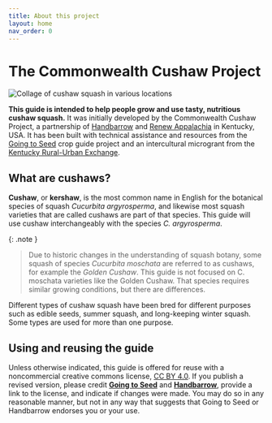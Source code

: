 ```yaml
---
title: About this project
layout: home
nav_order: 0
---
```


# The Commonwealth Cushaw Project

![Collage of cushaw squash in various locations](assets/images/cushaw-homepage-banner-1000x250.png)

**This guide is intended to help people grow and use tasty, nutritious cushaw squash.** It was initially developed by the Commonwealth Cushaw Project, a partnership of [Handbarrow](https://handbarrow.org/) and [Renew Appalachia](https://renewappalachia.org/) in Kentucky, USA. It has been built with technical assistance and resources from the [Going to Seed](https://goingtoseed.org/) crop guide project and an intercultural microgrant from the [Kentucky Rural-Urban Exchange](https://kyrux.org/).

## What are cushaws?

**Cushaw**, or **kershaw**, is the most common name in English for the botanical species of squash _Cucurbita argyrosperma_, and likewise most squash varieties that are called cushaws are part of that species. This guide will use cushaw interchangeably with the species _C. argyrosperma_.

{: .note }
> Due to historic changes in the understanding of squash botany, some squash of species _Cucurbita moschata_ are referred to as cushaws, for example the _Golden Cushaw_. This guide is not focused on C. moschata varieties like the Golden Cushaw. That species requires similar growing conditions, but there are differences.

Different types of cushaw squash have been bred for different purposes such as edible seeds, summer squash, and long-keeping winter squash. Some types are used for more than one purpose. 

## Using and reusing the guide

Unless otherwise indicated, this guide is offered for reuse with a noncommercial creative commons license, [CC BY 4.0](https://creativecommons.org/licenses/by/4.0/). If you publish a revised version, please credit **[Going to Seed](https://goingtoseed.org/)** and **[Handbarrow](https://handbarrow.org/)**, provide a link to the license, and indicate if changes were made. You may do so in any reasonable manner, but not in any way that suggests that Going to Seed or Handbarrow endorses you or your use.